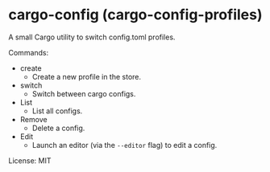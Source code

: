 # cargo-config (cargo-config-profiles)

A small Cargo utility to switch config.toml profiles.

Commands:

- create
  - Create a new profile in the store.
- switch
  - Switch between cargo configs.
- List
  - List all configs.
- Remove
  - Delete a config.
- Edit
  - Launch an editor (via the `--editor` flag) to edit a config.

License: MIT
